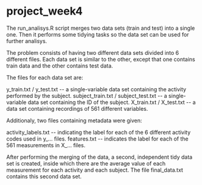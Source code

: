 # project_week4

The run_analisys.R script merges two data sets (train and test) into a single one. Then it performs some tidying tasks so the data set can be used for further analisys.

The problem consists of having two different data sets divided into 6 different files. Each data set is similar to the other, except that one contains train data and the other contains test data.

The files for each data set are:

y_train.txt / y_test.txt  -- a single-variable data set containing the activity performed by the subject.
subject_train.txt / subject_test.txt -- a single-variable data set containing the ID of the subject.
X_train.txt / X_test.txt -- a data set containing recordings of 561 different variables.

Additionaly, two files containing metadata were given:

activity_labels.txt -- indicating the label for each of the 6 different activity codes used in y_... files.
features.txt -- indicates the label for each of the 561 measurements in X_... files.

After performing the merging of the data, a second, independent tidy data set is created, inside which there are the average value of each measurement for each activity and each subject. The file final_data.txt contains this second data set.
